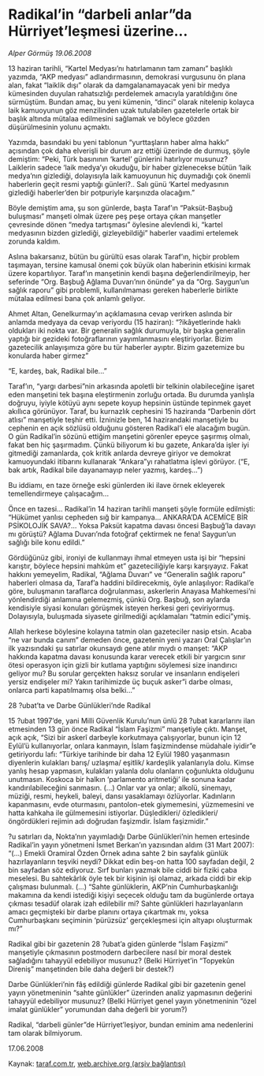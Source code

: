 # Radikal’in “darbeli anlar”da Hürriyet’leşmesi üzerine...

*Alper Görmüş 19.06.2008*

<div class="yazi">13 haziran tarihli, “Kartel Medyası’nı hatırlamanın tam zamanı” başlıklı yazımda, “AKP medyası” adlandırmasının, demokrasi vurgusunu ön plana alan, fakat “laiklik dışı” olarak da damgalanamayacak yeni bir medya kümesinden duyulan rahatsızlığı perdelemek amacıyla yaratıldığını öne sürmüştüm. Bundan amaç, bu yeni kümenin, “dinci” olarak nitelenip kolayca laik kamuoyunun göz menzilinden uzak tutulabilen gazetelerle ortak bir başlık altında mütalaa edilmesini sağlamak ve böylece gözden düşürülmesinin yolunu açmaktı.

Yazımda, basındaki bu yeni tablonun “yurttaşların haber alma hakkı” açısından çok daha elverişli bir durum arz ettiği üzerinde de durmuş, şöyle demiştim:
“Peki, Türk basınının ‘kartel’ günlerini hatırlıyor musunuz? Laiklerin sadece ‘laik medya’yı okuduğu, bir haber gizlenecekse bütün ‘laik medya’nın gizlediği, dolayısıyla laik kamuoyunun hiç duymadığı çok önemli haberlerin geçit resmi yaptığı günleri?.. Salı günü ‘Kartel medyasının gizlediği haberler’den bir potpuriyle karşınızda olacağım.”

Böyle demiştim ama, şu son günlerde, başta Taraf’ın “Paksüt-Başbuğ buluşması” manşeti olmak üzere peş peşe ortaya çıkan manşetler çevresinde dönen “medya tartışması” öylesine alevlendi ki, “kartel medyasının bizden gizlediği, gizleyebildiği” haberler vaadimi ertelemek zorunda kaldım.

Aslına bakarsanız, bütün bu gürültü esas olarak Taraf’ın, hiçbir problem taşımayan, tersine kamusal önemi çok büyük olan haberinin etkisini kırmak üzere kopartılıyor. Taraf’ın manşetinin kendi başına değerlendirilmeyip, her seferinde “Org. Başbuğ Ağlama Duvarı’nın önünde” ya da “Org. Saygun’un sağlık raporu” gibi problemli, kullanılmaması gereken haberlerle birlikte mütalaa edilmesi bana çok anlamlı geliyor.

Ahmet Altan, Genelkurmay’ın açıklamasına cevap verirken aslında bir anlamda medyaya da cevap veriyordu (15 haziran):
“?ikâyetlerinde haklı oldukları iki nokta var. Bir generalin sağlık durumuyla, bir başka generalin yaptığı bir gezideki fotoğraflarının yayımlanmasını eleştiriyorlar. Bizim gazetecilik anlayışımıza göre bu tür haberler ayıptır. Bizim gazetemize bu konularda haber girmez”


“E, kardeş, bak, Radikal bile...”

Taraf’ın, “yargı darbesi”nin arkasında apoletli bir telkinin olabileceğine işaret eden manşetini tek başına eleştirmenin zorluğu ortada. Bu durumda yanlışla doğruyu, iyiyle kötüyü aynı sepete koyup hepsinin üstünde tepinmek gayet akıllıca görünüyor. Taraf, bu kurnazlık cephesini 15 haziranda “Darbenin dört atlısı” manşetiyle teşhir etti. İzninizle ben, 14 hazirandaki manşetiyle bu cephenin en açık sözlüsü olduğunu gösteren Radikal’i ele alacağım bugün. O gün Radikal’in sözünü ettiğim manşetini görenler epeyce şaşırmış olmalı, fakat ben hiç şaşırmadım. Çünkü biliyorum ki bu gazete, Ankara’da işler iyi gitmediği zamanlarda, çok kritik anlarda devreye giriyor ve demokrat kamuoyundaki itibarını kullanarak “Ankara”yı rahatlatma işlevi görüyor. (“E, bak artık, Radikal bile dayanamayıp neler yazmış, kardeş...”)

Bu iddiamı, en taze örneğe eski günlerden iki ilave örnek ekleyerek temellendirmeye çalışacağım...

Önce en tazesi... Radikal’in 14 haziran tarihli manşeti şöyle formüle edilmişti:
“Hükümet yanlısı cepheden sığ bir kampanya... ANKARA’DA ACEMİCE BİR PSİKOLOJİK SAVA?... Yoksa Paksüt kapatma davası öncesi Başbuğ’la davayı mı görüştü? Ağlama Duvarı’nda fotoğraf çektirmek ne fena! Saygun’un sağlığı bile konu edildi.”

Gördüğünüz gibi, ironiyi de kullanmayı ihmal etmeyen usta işi bir “hepsini karıştır, böylece hepsini mahkûm et” gazeteciliğiyle karşı karşıyayız. Fakat hakkını yemeyelim, Radikal, “Ağlama Duvarı” ve “Generalin sağlık raporu” haberleri olmasa da, Taraf’a haddini bildirecekmiş, öyle anlaşılıyor:
Radikal’e göre, buluşmanın taraflarca doğrulanması, askerlerin Anayasa Mahkemesi’ni yönlendirdiği anlamına gelemezmiş, çünkü Org. Başbuğ, son aylarda kendisiyle siyasi konuları görüşmek isteyen herkesi geri çeviriyormuş. Dolayısıyla, buluşmada siyasete girilmediği açıklamaları “tatmin edici”ymiş. 

Allah herkese böylesine kolayına tatmin olan gazeteciler nasip etsin. Acaba “ne var bunda canım” demeden önce, gazetenin yeni yazarı Oral Çalışlar’ın ilk yazısındaki şu satırlar okunsaydı gene atılır mıydı o manşet: 
“AKP hakkında kapatma davası konusunda karar verecek etkili bir yargıcın sınır ötesi operasyon için gizli bir kutlama yaptığını söylemesi size inandırıcı geliyor mu? Bu sorular gerçekten haksız sorular ve insanların endişeleri yersiz endişeler mi? Yakın tarihimizde üç buçuk asker”i darbe olması, onlarca parti kapatılmamış olsa belki...”


28 ?ubat’ta ve Darbe Günlükleri’nde Radikal

15 ?ubat 1997’de, yani Milli Güvenlik Kurulu’nun ünlü 28 ?ubat kararlarını ilan etmesinden 13 gün önce Radikal “İslam Faşizmi” manşetiyle çıktı. Manşet, açık açık, “Sizi bir askerî darbeyle korkutmaya çalışıyorlar, bunun için 12 Eylül’ü kullanıyorlar, onlara kanmayın, İslam faşizmindense müdahale iyidir”e getiriyordu lafı:
“Türkiye tarihinde bir daha 12 Eylül 1980 yaşanmasın diyenlerin kulakları barış/ uzlaşma/ eşitlik/ kardeşlik yalanlarıyla dolu. Kimse yanlış hesap yapmasın, kulakları yalanla dolu olanların çoğunlukta olduğunu unutmasın. Koskoca bir halkın ‘parlamento aritmetiği’ ile sonuna kadar kandırılabileceğini sanmasın. (...) Onlar var ya onlar; alkolü, sinemayı, müziği, resmi, heykeli, baleyi, dansı yasaklamayı özlüyorlar. Kadınların kapanmasını, evde oturmasını, pantolon-etek giymemesini, yüzmemesini ve hatta kahkaha ile gülmemesini istiyorlar. Düşledikleri/ özledikleri/ öngördükleri rejimin adı doğrudan faşizmdir. İslam faşizmidir.”

?u satırları da, Nokta’nın yayımladığı Darbe Günlükleri’nin hemen ertesinde Radikal’in yayın yönetmeni İsmet Berkan’ın yazısından aldım (31 Mart 2007):
“(...) Emekli Oramiral Özden Örnek adına sahte 2 bin sayfalık günlük hazırlayanların teşviki neydi? Dikkat edin beş-on hatta 100 sayfadan değil, 2 bin sayfadan söz ediyoruz. Sırf bunları yazmak bile ciddi bir fiziki çaba meselesi. Bu sahtekârlık öyle tek bir kişinin işi olamaz, arkada ciddi bir ekip çalışması bulunmalı. (...) “Sahte günlüklerin, AKP’nin Cumhurbaşkanlığı makamına da kendi istediği kişiyi seçecek olduğu tam da bugünlerde ortaya çıkması tesadüf olarak izah edilebilir mi? Sahte günlükleri hazırlayanların amacı geçmişteki bir darbe planını ortaya çıkartmak mı, yoksa Cumhurbaşkanı seçiminin ‘pürüzsüz’ gerçekleşmesi için altyapı oluşturmak mı?”

Radikal gibi bir gazetenin 28 ?ubat’a giden günlerde “İslam Faşizmi” manşetiyle çıkmasının postmodern darbecilere nasıl bir moral destek sağladığını tahayyül edebiliyor musunuz? (Belki Hürriyet’in “Topyekûn Direniş” manşetinden bile daha değerli bir destek?)

Darbe Günlükleri’nin fâş edildiği günlerde Radikal gibi bir gazetenin genel yayın yönetmeninin “sahte günlükler” üzerinden analiz yapmasının değerini tahayyül edebiliyor musunuz? (Belki Hürriyet genel yayın yönetmeninin “özel imalat günlükler” yorumundan daha değerli bir yorum?)

Radikal, “darbeli günler”de Hürriyet’leşiyor, bundan eminim ama nedenlerini tam olarak bilmiyorum.

17.06.2008</div>

Kaynak: [taraf.com.tr](http://www.taraf.com.tr:80/alper-gormus/makale-radikalin-darbeli-anlarda-hurriyetlesmesi-uzerine.htm), [web.archive.org (arşiv bağlantısı)](http://web.archive.org/web/20101115130924/http://www.taraf.com.tr:80/alper-gormus/makale-radikalin-darbeli-anlarda-hurriyetlesmesi-uzerine.htm)
